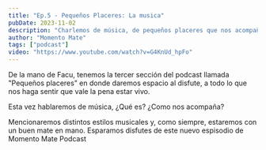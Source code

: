 ```yaml
---
title: "Ep.5 - Pequeños Placeres: La musica"
pubDate: 2023-11-02
description: "Charlemos de música, de pequeños placeres que nos acompañad día a día. No te lo pierdas"
author: "Momento Mate"
tags: ["podcast"]
video: "https://www.youtube.com/watch?v=G4KnUd_hpFo"
---
```


De la mano de Facu, tenemos la tercer sección del podcast llamada "Pequeños placeres" en donde daremos espacio al disfute, a todo lo que nos haga sentir que vale la pena estar vivo.

Esta vez hablaremos de música, ¿Qué es? ¿Como nos acompaña?

Mencionaremos distintos estilos musicales y, como siempre, estaremos con un buen mate en mano. Esparamos disfutes de este nuevo espisodio de Momento Mate Podcast
